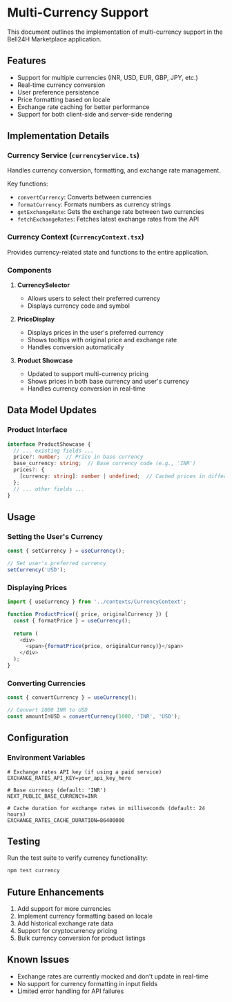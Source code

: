 # Multi-Currency Support

This document outlines the implementation of multi-currency support in the Bell24H Marketplace application.

## Features

- Support for multiple currencies (INR, USD, EUR, GBP, JPY, etc.)
- Real-time currency conversion
- User preference persistence
- Price formatting based on locale
- Exchange rate caching for better performance
- Support for both client-side and server-side rendering

## Implementation Details

### Currency Service (`currencyService.ts`)

Handles currency conversion, formatting, and exchange rate management.

Key functions:
- `convertCurrency`: Converts between currencies
- `formatCurrency`: Formats numbers as currency strings
- `getExchangeRate`: Gets the exchange rate between two currencies
- `fetchExchangeRates`: Fetches latest exchange rates from the API

### Currency Context (`CurrencyContext.tsx`)

Provides currency-related state and functions to the entire application.

### Components

1. **CurrencySelector**
   - Allows users to select their preferred currency
   - Displays currency code and symbol

2. **PriceDisplay**
   - Displays prices in the user's preferred currency
   - Shows tooltips with original price and exchange rate
   - Handles conversion automatically

3. **Product Showcase**
   - Updated to support multi-currency pricing
   - Shows prices in both base currency and user's currency
   - Handles currency conversion in real-time

## Data Model Updates

### Product Interface

```typescript
interface ProductShowcase {
  // ... existing fields ...
  price?: number;  // Price in base currency
  base_currency: string;  // Base currency code (e.g., 'INR')
  prices?: {
    [currency: string]: number | undefined;  // Cached prices in different currencies
  };
  // ... other fields ...
}
```

## Usage

### Setting the User's Currency

```typescript
const { setCurrency } = useCurrency();

// Set user's preferred currency
setCurrency('USD');
```

### Displaying Prices

```typescript
import { useCurrency } from '../contexts/CurrencyContext';

function ProductPrice({ price, originalCurrency }) {
  const { formatPrice } = useCurrency();
  
  return (
    <div>
      <span>{formatPrice(price, originalCurrency)}</span>
    </div>
  );
}
```

### Converting Currencies

```typescript
const { convertCurrency } = useCurrency();

// Convert 1000 INR to USD
const amountInUSD = convertCurrency(1000, 'INR', 'USD');
```

## Configuration

### Environment Variables

```env
# Exchange rates API key (if using a paid service)
EXCHANGE_RATES_API_KEY=your_api_key_here

# Base currency (default: 'INR')
NEXT_PUBLIC_BASE_CURRENCY=INR

# Cache duration for exchange rates in milliseconds (default: 24 hours)
EXCHANGE_RATES_CACHE_DURATION=86400000
```

## Testing

Run the test suite to verify currency functionality:

```bash
npm test currency
```

## Future Enhancements

1. Add support for more currencies
2. Implement currency formatting based on locale
3. Add historical exchange rate data
4. Support for cryptocurrency pricing
5. Bulk currency conversion for product listings

## Known Issues

- Exchange rates are currently mocked and don't update in real-time
- No support for currency formatting in input fields
- Limited error handling for API failures
